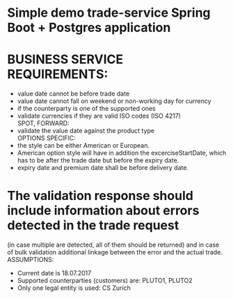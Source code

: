 # Simple demo trade-service Spring Boot + Postgres application	
# BUSINESS SERVICE REQUIREMENTS:
- value date cannot be before trade date
- value date cannot fall on weekend or non-working day for currency
- if the counterparty is one of the supported ones
- validate currencies if they are valid ISO codes (ISO 4217)							
  SPOT, FORWARD:
- validate the value date against the product type							
  OPTIONS SPECIFIC:
- the style can be either American or European.
- American option style will have in addition the excerciseStartDate, which has to be after the trade date 
  but before the expiry date.
- expiry date and premium date shall be before delivery date.
# The validation response should include information about errors detected in the trade request
(in case multiple are detected, all of them should be returned) and in case of bulk validation additional 
linkage between the error and the actual trade.							
   ASSUMPTIONS:
- Current date is 18.07.2017
- Supported counterparties (customers) are: PLUTO1, PLUTO2
- Only one legal entity is used: CS Zurich
